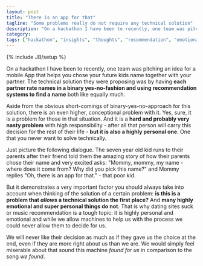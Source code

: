 ```yaml
---
layout: post
title: "There is an app for that"
tagline: "Some problems really do not require any technical solution"
description: "On a hackathon I have been to recently, one team was pitching an idea for a mobile App that helps you chose your future kids name together with your partner. The technical solution they were proposing was by having each partner  rate names in a binary yes-no-fashion and using recommendation systems to find a name both like equally much."
category: 
tags: ["hackathon", "insights", "thoughts", "recommendation", "emotional", "app"]
---
```

{% include JB/setup %}

On a hackathon I have been to recently, one team was pitching an idea for a mobile App that helps you chose your future kids name together with your partner. The technical solution they were proposing was by having **each partner  rate names in a binary yes-no-fashion and using recommendation systems to find a name** both like equally much.

Aside from the obvious short-comings of binary-yes-no-approach for this solution, there is an even higher, conceptional problem with it. Yes, sure, it is a problem for those in that situation. And it is a **hard and probably very nasty problem** with high responsibility - after all that person will carry this decision for the rest of their life - **but it is also a highly personal one**. One that you never want to solve technically.

Just picture the following dialogue. The seven year old kid runs to their parents after their friend told them the amazing story of how their parents chose their name and very excited asks: "Mommy, mommy, my name - where does it come from? Why did you pick this name?" and Mommy replies "Oh, there is an app for that." - that poor kid.

But it demonstrates a very important factor you should always take into account when thinking of the solution of a certain problem: **is this is a problem that *allows* a technical solution the first place?** And **many highly emotional and super personal things do not**. That is why dating sites suck or music recommendation is a tough topic: it is highly personal and emotional and while we allow machines to help us with the process we could never allow them to decide for us.

We will never like their decision as much as if they gave us the choice at the end, even if they are more right about us than we are. We would simply feel miserable about that sound this machine _found for us_ in comparison to the song _we found_.
